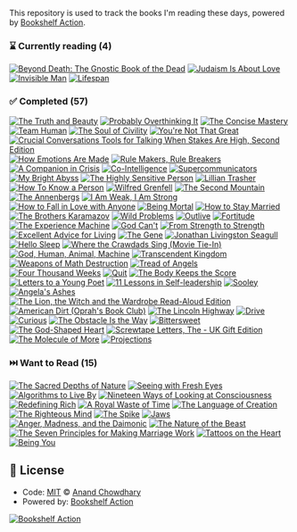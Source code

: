 This repository is used to track the books I'm reading these days, powered by [Bookshelf Action](https://github.com/AnandChowdhary/bookshelf-action).

<!--start:bookshelf-action-->
### ⌛ Currently reading (4)

[![Beyond Death: The Gnostic Book of the Dead](https://images.weserv.nl/?url=http%3A%2F%2Fbooks.google.com%2Fbooks%2Fcontent%3Fid%3Dflgn6Zn8AvEC%26printsec%3Dfrontcover%26img%3D1%26zoom%3D1%26edge%3Dcurl%26source%3Dgbs_api&w=128&h=196&fit=contain)](https://github.com/ciwchris/books/issues/90 "Beyond Death: The Gnostic Book of the Dead by Samael Aun Weor")
[![Judaism Is About Love](https://images.weserv.nl/?url=http%3A%2F%2Fbooks.google.com%2Fbooks%2Fcontent%3Fid%3DenTKEAAAQBAJ%26printsec%3Dfrontcover%26img%3D1%26zoom%3D1%26source%3Dgbs_api&w=128&h=196&fit=contain)](https://github.com/ciwchris/books/issues/88 "Judaism Is About Love by Shai Held")
[![Invisible Man](https://images.weserv.nl/?url=http%3A%2F%2Fbooks.google.com%2Fbooks%2Fcontent%3Fid%3Dd_a3QgAACAAJ%26printsec%3Dfrontcover%26img%3D1%26zoom%3D1%26source%3Dgbs_api&w=128&h=196&fit=contain)](https://github.com/ciwchris/books/issues/8 "Invisible Man by Ralph Ellison")
[![Lifespan](https://images.weserv.nl/?url=http%3A%2F%2Fbooks.google.com%2Fbooks%2Fcontent%3Fid%3Dx--oDwAAQBAJ%26printsec%3Dfrontcover%26img%3D1%26zoom%3D1%26edge%3Dcurl%26source%3Dgbs_api&w=128&h=196&fit=contain)](https://github.com/ciwchris/books/issues/6 "Lifespan by David A. Sinclair, Matthew D. LaPlante")

### ✅ Completed (57)

[![The Truth and Beauty](https://images.weserv.nl/?url=http%3A%2F%2Fbooks.google.com%2Fbooks%2Fcontent%3Fid%3DT6hQEAAAQBAJ%26printsec%3Dfrontcover%26img%3D1%26zoom%3D1%26edge%3Dcurl%26source%3Dgbs_api&w=128&h=196&fit=contain)](https://github.com/ciwchris/books/issues/89 "The Truth and Beauty by Andrew Klavan completed in 51 seconds on September 2024")
[![Probably Overthinking It](https://images.weserv.nl/?url=http%3A%2F%2Fbooks.google.com%2Fbooks%2Fcontent%3Fid%3DZ17ZEAAAQBAJ%26printsec%3Dfrontcover%26img%3D1%26zoom%3D1%26edge%3Dcurl%26source%3Dgbs_api&w=128&h=196&fit=contain)](https://github.com/ciwchris/books/issues/84 "Probably Overthinking It by Allen B. Downey completed in 1 month on September 2024")
[![The Concise Mastery](https://images.weserv.nl/?url=http%3A%2F%2Fbooks.google.com%2Fbooks%2Fcontent%3Fid%3DilzBJwAACAAJ%26printsec%3Dfrontcover%26img%3D1%26zoom%3D1%26source%3Dgbs_api&w=128&h=196&fit=contain)](https://github.com/ciwchris/books/issues/85 "The Concise Mastery by Robert Greene completed in 1 day on August 2024")
[![Team Human](https://images.weserv.nl/?url=http%3A%2F%2Fbooks.google.com%2Fbooks%2Fcontent%3Fid%3DFF-NEAAAQBAJ%26printsec%3Dfrontcover%26img%3D1%26zoom%3D1%26source%3Dgbs_api&w=128&h=196&fit=contain)](https://github.com/ciwchris/books/issues/54 "Team Human by Douglas Rushkoff completed in 1 year on August 2024")
[![The Soul of Civility](https://images.weserv.nl/?url=http%3A%2F%2Fbooks.google.com%2Fbooks%2Fcontent%3Fid%3DGHGBEAAAQBAJ%26printsec%3Dfrontcover%26img%3D1%26zoom%3D1%26edge%3Dcurl%26source%3Dgbs_api&w=128&h=196&fit=contain)](https://github.com/ciwchris/books/issues/83 "The Soul of Civility by Alexandra Hudson completed in 1 week on July 2024")
[![You're Not That Great](https://images.weserv.nl/?url=https%3A%2F%2Ftse2.mm.bing.net%2Fth%3Fq%3DYou're%2520Not%2520That%2520Great%2520by%2520Daniel%2520Crosby%26w%3D256%26c%3D7%26rs%3D1%26p%3D0%26dpr%3D3%26pid%3D1.7%26mkt%3Den-IN%26adlt%3Dmoderate&w=128&h=196&fit=contain)](https://github.com/ciwchris/books/issues/82 "You're Not That Great by Daniel Crosby completed in 1 minute on July 2024")
[![Crucial Conversations Tools for Talking When Stakes Are High, Second Edition](https://images.weserv.nl/?url=http%3A%2F%2Fbooks.google.com%2Fbooks%2Fcontent%3Fid%3DVhkQpRH9D9gC%26printsec%3Dfrontcover%26img%3D1%26zoom%3D1%26edge%3Dcurl%26source%3Dgbs_api&w=128&h=196&fit=contain)](https://github.com/ciwchris/books/issues/81 "Crucial Conversations Tools for Talking When Stakes Are High, Second Edition by Kerry Patterson, Joseph Grenny, Ron McMillan, Al Switzler completed in 1 day on June 2024")
[![How Emotions Are Made](https://images.weserv.nl/?url=http%3A%2F%2Fbooks.google.com%2Fbooks%2Fcontent%3Fid%3DhN8MBgAAQBAJ%26printsec%3Dfrontcover%26img%3D1%26zoom%3D1%26edge%3Dcurl%26source%3Dgbs_api&w=128&h=196&fit=contain)](https://github.com/ciwchris/books/issues/4 "How Emotions Are Made by Lisa Feldman Barrett completed in 2 years on June 2024")
[![Rule Makers, Rule Breakers](https://images.weserv.nl/?url=http%3A%2F%2Fbooks.google.com%2Fbooks%2Fcontent%3Fid%3DbLSkDwAAQBAJ%26printsec%3Dfrontcover%26img%3D1%26zoom%3D1%26edge%3Dcurl%26source%3Dgbs_api&w=128&h=196&fit=contain)](https://github.com/ciwchris/books/issues/21 "Rule Makers, Rule Breakers by Michele Gelfand completed in 1 year on June 2024")
[![A Companion in Crisis](https://images.weserv.nl/?url=http%3A%2F%2Fbooks.google.com%2Fbooks%2Fcontent%3Fid%3D7EdkzgEACAAJ%26printsec%3Dfrontcover%26img%3D1%26zoom%3D1%26source%3Dgbs_api&w=128&h=196&fit=contain)](https://github.com/ciwchris/books/issues/80 "A Companion in Crisis by Philip Yancey completed in 2 weeks on June 2024")
[![Co-Intelligence](https://images.weserv.nl/?url=http%3A%2F%2Fbooks.google.com%2Fbooks%2Fcontent%3Fid%3Dr13gEAAAQBAJ%26printsec%3Dfrontcover%26img%3D1%26zoom%3D1%26edge%3Dcurl%26source%3Dgbs_api&w=128&h=196&fit=contain)](https://github.com/ciwchris/books/issues/79 "Co-Intelligence by Ethan Mollick completed in 5 hours on May 2024")
[![Supercommunicators](https://images.weserv.nl/?url=http%3A%2F%2Fbooks.google.com%2Fbooks%2Fcontent%3Fid%3DD9e_EAAAQBAJ%26printsec%3Dfrontcover%26img%3D1%26zoom%3D1%26edge%3Dcurl%26source%3Dgbs_api&w=128&h=196&fit=contain)](https://github.com/ciwchris/books/issues/78 "Supercommunicators by Charles Duhigg completed in 1 day on April 2024")
[![My Bright Abyss](https://images.weserv.nl/?url=http%3A%2F%2Fbooks.google.com%2Fbooks%2Fcontent%3Fid%3DqWZr21gI2lMC%26printsec%3Dfrontcover%26img%3D1%26zoom%3D1%26edge%3Dcurl%26source%3Dgbs_api&w=128&h=196&fit=contain)](https://github.com/ciwchris/books/issues/76 "My Bright Abyss by Christian Wiman completed in 1 week on April 2024")
[![The Highly Sensitive Person](https://images.weserv.nl/?url=http%3A%2F%2Fbooks.google.com%2Fbooks%2Fcontent%3Fid%3DKZwhAgAAQBAJ%26printsec%3Dfrontcover%26img%3D1%26zoom%3D1%26edge%3Dcurl%26source%3Dgbs_api&w=128&h=196&fit=contain)](https://github.com/ciwchris/books/issues/77 "The Highly Sensitive Person by Elaine N. Aron completed in 1 week on April 2024")
[![Lillian Trasher](https://images.weserv.nl/?url=http%3A%2F%2Fbooks.google.com%2Fbooks%2Fcontent%3Fid%3DH_WSPQAACAAJ%26printsec%3Dfrontcover%26img%3D1%26zoom%3D1%26source%3Dgbs_api&w=128&h=196&fit=contain)](https://github.com/ciwchris/books/issues/75 "Lillian Trasher by Janet Benge, Geoff Benge completed in 9 hours on March 2024")
[![How To Know a Person](https://images.weserv.nl/?url=http%3A%2F%2Fbooks.google.com%2Fbooks%2Fcontent%3Fid%3DQDq9EAAAQBAJ%26printsec%3Dfrontcover%26img%3D1%26zoom%3D1%26source%3Dgbs_api&w=128&h=196&fit=contain)](https://github.com/ciwchris/books/issues/74 "How To Know a Person by David Brooks completed in 22 hours on February 2024")
[![Wilfred Grenfell](https://images.weserv.nl/?url=http%3A%2F%2Fbooks.google.com%2Fbooks%2Fcontent%3Fid%3Dss-tPQAACAAJ%26printsec%3Dfrontcover%26img%3D1%26zoom%3D1%26source%3Dgbs_api&w=128&h=196&fit=contain)](https://github.com/ciwchris/books/issues/73 "Wilfred Grenfell by Janet Benge, Geoff Benge completed in 1 week on February 2024")
[![The Second Mountain](https://images.weserv.nl/?url=http%3A%2F%2Fbooks.google.com%2Fbooks%2Fcontent%3Fid%3DgZNgDwAAQBAJ%26printsec%3Dfrontcover%26img%3D1%26zoom%3D1%26edge%3Dcurl%26source%3Dgbs_api&w=128&h=196&fit=contain)](https://github.com/ciwchris/books/issues/72 "The Second Mountain by David Brooks completed in 4 days on February 2024")
[![The Annenbergs](https://images.weserv.nl/?url=http%3A%2F%2Fbooks.google.com%2Fbooks%2Fcontent%3Fid%3DJdkqAAAAMAAJ%26printsec%3Dfrontcover%26img%3D1%26zoom%3D1%26source%3Dgbs_api&w=128&h=196&fit=contain)](https://github.com/ciwchris/books/issues/70 "The Annenbergs by John E. Cooney completed in 6 days on January 2024")
[![I Am Weak, I Am Strong](https://images.weserv.nl/?url=http%3A%2F%2Fbooks.google.com%2Fbooks%2Fcontent%3Fid%3DjJe0EAAAQBAJ%26printsec%3Dfrontcover%26img%3D1%26zoom%3D1%26edge%3Dcurl%26source%3Dgbs_api&w=128&h=196&fit=contain)](https://github.com/ciwchris/books/issues/71 "I Am Weak, I Am Strong by Jay Hewitt completed in 6 days on January 2024")
[![How to Fall in Love with Anyone](https://images.weserv.nl/?url=http%3A%2F%2Fbooks.google.com%2Fbooks%2Fcontent%3Fid%3Dt-IoDwAAQBAJ%26printsec%3Dfrontcover%26img%3D1%26zoom%3D1%26edge%3Dcurl%26source%3Dgbs_api&w=128&h=196&fit=contain)](https://github.com/ciwchris/books/issues/69 "How to Fall in Love with Anyone by Mandy Len Catron completed in 1 week on December 2023")
[![Being Mortal](https://images.weserv.nl/?url=http%3A%2F%2Fbooks.google.com%2Fbooks%2Fcontent%3Fid%3DtM1zAwAAQBAJ%26printsec%3Dfrontcover%26img%3D1%26zoom%3D1%26edge%3Dcurl%26source%3Dgbs_api&w=128&h=196&fit=contain)](https://github.com/ciwchris/books/issues/67 "Being Mortal by Atul Gawande completed in 6 days on December 2023")
[![How to Stay Married](https://images.weserv.nl/?url=http%3A%2F%2Fbooks.google.com%2Fbooks%2Fcontent%3Fid%3DpiC_EAAAQBAJ%26printsec%3Dfrontcover%26img%3D1%26zoom%3D1%26edge%3Dcurl%26source%3Dgbs_api&w=128&h=196&fit=contain)](https://github.com/ciwchris/books/issues/68 "How to Stay Married by Harrison Scott Key completed in 6 days on December 2023")
[![The Brothers Karamazov](https://images.weserv.nl/?url=http%3A%2F%2Fbooks.google.com%2Fbooks%2Fcontent%3Fid%3DYgNgQgAACAAJ%26printsec%3Dfrontcover%26img%3D1%26zoom%3D1%26source%3Dgbs_api&w=128&h=196&fit=contain)](https://github.com/ciwchris/books/issues/58 "The Brothers Karamazov by Fyodor Dostoyevsky, Larissa Volokhonsky, Malcolm V. Jones completed in 3 months on December 2023")
[![Wild Problems](https://images.weserv.nl/?url=http%3A%2F%2Fbooks.google.com%2Fbooks%2Fcontent%3Fid%3D_KZPEAAAQBAJ%26printsec%3Dfrontcover%26img%3D1%26zoom%3D1%26edge%3Dcurl%26source%3Dgbs_api&w=128&h=196&fit=contain)](https://github.com/ciwchris/books/issues/66 "Wild Problems by Russ Roberts completed in 2 weeks on December 2023")
[![Outlive](https://images.weserv.nl/?url=http%3A%2F%2Fbooks.google.com%2Fbooks%2Fcontent%3Fid%3DCspvEAAAQBAJ%26printsec%3Dfrontcover%26img%3D1%26zoom%3D1%26edge%3Dcurl%26source%3Dgbs_api&w=128&h=196&fit=contain)](https://github.com/ciwchris/books/issues/65 "Outlive by Peter Attia, MD completed in 1 week on November 2023")
[![Fortitude](https://images.weserv.nl/?url=http%3A%2F%2Fbooks.google.com%2Fbooks%2Fcontent%3Fid%3DqWexDwAAQBAJ%26printsec%3Dfrontcover%26img%3D1%26zoom%3D1%26edge%3Dcurl%26source%3Dgbs_api&w=128&h=196&fit=contain)](https://github.com/ciwchris/books/issues/64 "Fortitude by Dan Crenshaw completed in 3 days on October 2023")
[![The Experience Machine](https://images.weserv.nl/?url=http%3A%2F%2Fbooks.google.com%2Fbooks%2Fcontent%3Fid%3Du7F3EAAAQBAJ%26printsec%3Dfrontcover%26img%3D1%26zoom%3D1%26edge%3Dcurl%26source%3Dgbs_api&w=128&h=196&fit=contain)](https://github.com/ciwchris/books/issues/53 "The Experience Machine by Andy Clark completed in 4 months on September 2023")
[![God Can't](https://images.weserv.nl/?url=http%3A%2F%2Fbooks.google.com%2Fbooks%2Fcontent%3Fid%3Dgtv8DwAAQBAJ%26printsec%3Dfrontcover%26img%3D1%26zoom%3D1%26edge%3Dcurl%26source%3Dgbs_api&w=128&h=196&fit=contain)](https://github.com/ciwchris/books/issues/19 "God Can't by Thomas Jay Oord completed in 1 year on September 2023")
[![From Strength to Strength](https://images.weserv.nl/?url=http%3A%2F%2Fbooks.google.com%2Fbooks%2Fcontent%3Fid%3DBKZPEAAAQBAJ%26printsec%3Dfrontcover%26img%3D1%26zoom%3D1%26edge%3Dcurl%26source%3Dgbs_api&w=128&h=196&fit=contain)](https://github.com/ciwchris/books/issues/63 "From Strength to Strength by Arthur C. Brooks completed in 5 days on September 2023")
[![Excellent Advice for Living](https://images.weserv.nl/?url=http%3A%2F%2Fbooks.google.com%2Fbooks%2Fcontent%3Fid%3DqLuFEAAAQBAJ%26printsec%3Dfrontcover%26img%3D1%26zoom%3D1%26edge%3Dcurl%26source%3Dgbs_api&w=128&h=196&fit=contain)](https://github.com/ciwchris/books/issues/57 "Excellent Advice for Living by Kevin Kelly completed in 1 day on August 2023")
[![The Gene](https://images.weserv.nl/?url=http%3A%2F%2Fbooks.google.com%2Fbooks%2Fcontent%3Fid%3DfOvaCgAAQBAJ%26printsec%3Dfrontcover%26img%3D1%26zoom%3D1%26edge%3Dcurl%26source%3Dgbs_api&w=128&h=196&fit=contain)](https://github.com/ciwchris/books/issues/55 "The Gene by Siddhartha Mukherjee completed in 2 months on August 2023")
[![Jonathan Livingston Seagull](https://images.weserv.nl/?url=https%3A%2F%2Ftse2.mm.bing.net%2Fth%3Fq%3DJonathan%2520Livingston%2520Seagull%2520by%2520Richard%2520Bach%26w%3D256%26c%3D7%26rs%3D1%26p%3D0%26dpr%3D3%26pid%3D1.7%26mkt%3Den-IN%26adlt%3Dmoderate&w=128&h=196&fit=contain)](https://github.com/ciwchris/books/issues/56 "Jonathan Livingston Seagull by Richard Bach completed in 6 minutes on August 2023")
[![Hello Sleep](https://images.weserv.nl/?url=http%3A%2F%2Fbooks.google.com%2Fbooks%2Fcontent%3Fid%3D7IxrEAAAQBAJ%26printsec%3Dfrontcover%26img%3D1%26zoom%3D1%26edge%3Dcurl%26source%3Dgbs_api&w=128&h=196&fit=contain)](https://github.com/ciwchris/books/issues/44 "Hello Sleep by Jade Wu completed in 3 months on June 2023")
[![Where the Crawdads Sing (Movie Tie-In)](https://images.weserv.nl/?url=http%3A%2F%2Fbooks.google.com%2Fbooks%2Fcontent%3Fid%3DLmRlEAAAQBAJ%26printsec%3Dfrontcover%26img%3D1%26zoom%3D1%26edge%3Dcurl%26source%3Dgbs_api&w=128&h=196&fit=contain)](https://github.com/ciwchris/books/issues/52 "Where the Crawdads Sing (Movie Tie-In) by Delia Owens completed in 1 week on April 2023")
[![God, Human, Animal, Machine](https://images.weserv.nl/?url=http%3A%2F%2Fbooks.google.com%2Fbooks%2Fcontent%3Fid%3DcNp0EAAAQBAJ%26printsec%3Dfrontcover%26img%3D1%26zoom%3D1%26edge%3Dcurl%26source%3Dgbs_api&w=128&h=196&fit=contain)](https://github.com/ciwchris/books/issues/51 "God, Human, Animal, Machine by Meghan O'Gieblyn completed in 4 days on April 2023")
[![Transcendent Kingdom](https://images.weserv.nl/?url=http%3A%2F%2Fbooks.google.com%2Fbooks%2Fcontent%3Fid%3DfOO3DwAAQBAJ%26printsec%3Dfrontcover%26img%3D1%26zoom%3D1%26edge%3Dcurl%26source%3Dgbs_api&w=128&h=196&fit=contain)](https://github.com/ciwchris/books/issues/47 "Transcendent Kingdom by Yaa Gyasi completed in 4 days on April 2023")
[![Weapons of Math Destruction](https://images.weserv.nl/?url=http%3A%2F%2Fbooks.google.com%2Fbooks%2Fcontent%3Fid%3DNgEwCwAAQBAJ%26printsec%3Dfrontcover%26img%3D1%26zoom%3D1%26edge%3Dcurl%26source%3Dgbs_api&w=128&h=196&fit=contain)](https://github.com/ciwchris/books/issues/46 "Weapons of Math Destruction by Cathy O'Neil completed in 1 day on March 2023")
[![Tread of Angels](https://images.weserv.nl/?url=http%3A%2F%2Fbooks.google.com%2Fbooks%2Fcontent%3Fid%3DGRpdEAAAQBAJ%26printsec%3Dfrontcover%26img%3D1%26zoom%3D1%26edge%3Dcurl%26source%3Dgbs_api&w=128&h=196&fit=contain)](https://github.com/ciwchris/books/issues/43 "Tread of Angels by Rebecca Roanhorse completed in 4 days on March 2023")
[![Four Thousand Weeks](https://images.weserv.nl/?url=http%3A%2F%2Fbooks.google.com%2Fbooks%2Fcontent%3Fid%3D5my-zQEACAAJ%26printsec%3Dfrontcover%26img%3D1%26zoom%3D1%26source%3Dgbs_api&w=128&h=196&fit=contain)](https://github.com/ciwchris/books/issues/41 "Four Thousand Weeks by Oliver Burkeman completed in 1 week on January 2023")
[![Quit](https://images.weserv.nl/?url=http%3A%2F%2Fbooks.google.com%2Fbooks%2Fcontent%3Fid%3Do6hXEAAAQBAJ%26printsec%3Dfrontcover%26img%3D1%26zoom%3D1%26edge%3Dcurl%26source%3Dgbs_api&w=128&h=196&fit=contain)](https://github.com/ciwchris/books/issues/34 "Quit by Annie Duke completed in 1 month on January 2023")
[![The Body Keeps the Score](https://images.weserv.nl/?url=http%3A%2F%2Fbooks.google.com%2Fbooks%2Fcontent%3Fid%3DFMPdAgAAQBAJ%26printsec%3Dfrontcover%26img%3D1%26zoom%3D1%26source%3Dgbs_api&w=128&h=196&fit=contain)](https://github.com/ciwchris/books/issues/39 "The Body Keeps the Score by Bessel van der Kolk completed in 1 week on January 2023")
[![Letters to a Young Poet](https://images.weserv.nl/?url=http%3A%2F%2Fbooks.google.com%2Fbooks%2Fcontent%3Fid%3Dh5HODwAAQBAJ%26printsec%3Dfrontcover%26img%3D1%26zoom%3D1%26edge%3Dcurl%26source%3Dgbs_api&w=128&h=196&fit=contain)](https://github.com/ciwchris/books/issues/37 "Letters to a Young Poet by Rainer Maria Rilke completed in 1 week on December 2022")
[![11 Lessons in Self-leadership](https://images.weserv.nl/?url=http%3A%2F%2Fbooks.google.com%2Fbooks%2Fcontent%3Fid%3D39KgdL6Zj6wC%26printsec%3Dfrontcover%26img%3D1%26zoom%3D1%26source%3Dgbs_api&w=128&h=196&fit=contain)](https://github.com/ciwchris/books/issues/38 "11 Lessons in Self-leadership by Larry Holman completed in 6 days on December 2022")
[![Sooley](https://images.weserv.nl/?url=http%3A%2F%2Fbooks.google.com%2Fbooks%2Fcontent%3Fid%3DAkKNEAAAQBAJ%26printsec%3Dfrontcover%26img%3D1%26zoom%3D1%26source%3Dgbs_api&w=128&h=196&fit=contain)](https://github.com/ciwchris/books/issues/36 "Sooley by John Grisham completed in 37 minutes on December 2022")
[![Angela's Ashes](https://images.weserv.nl/?url=http%3A%2F%2Fbooks.google.com%2Fbooks%2Fcontent%3Fid%3D5KBImUDYq2QC%26printsec%3Dfrontcover%26img%3D1%26zoom%3D1%26source%3Dgbs_api&w=128&h=196&fit=contain)](https://github.com/ciwchris/books/issues/32 "Angela's Ashes by Frank McCourt completed in 1 week on December 2022")
[![The Lion, the Witch and the Wardrobe Read-Aloud Edition](https://images.weserv.nl/?url=http%3A%2F%2Fbooks.google.com%2Fbooks%2Fcontent%3Fid%3DySmKh01_1p8C%26printsec%3Dfrontcover%26img%3D1%26zoom%3D1%26edge%3Dcurl%26source%3Dgbs_api&w=128&h=196&fit=contain)](https://github.com/ciwchris/books/issues/33 "The Lion, the Witch and the Wardrobe Read-Aloud Edition by C. S. Lewis completed in 1 day on December 2022")
[![American Dirt (Oprah's Book Club)](https://images.weserv.nl/?url=http%3A%2F%2Fbooks.google.com%2Fbooks%2Fcontent%3Fid%3DFkiSDwAAQBAJ%26printsec%3Dfrontcover%26img%3D1%26zoom%3D1%26edge%3Dcurl%26source%3Dgbs_api&w=128&h=196&fit=contain)](https://github.com/ciwchris/books/issues/28 "American Dirt (Oprah's Book Club) by Jeanine Cummins completed in 1 month on November 2022")
[![The Lincoln Highway](https://images.weserv.nl/?url=http%3A%2F%2Fbooks.google.com%2Fbooks%2Fcontent%3Fid%3DB2tBEAAAQBAJ%26printsec%3Dfrontcover%26img%3D1%26zoom%3D1%26edge%3Dcurl%26source%3Dgbs_api&w=128&h=196&fit=contain)](https://github.com/ciwchris/books/issues/25 "The Lincoln Highway by Amor Towles completed in 2 weeks on September 2022")
[![Drive](https://images.weserv.nl/?url=http%3A%2F%2Fbooks.google.com%2Fbooks%2Fcontent%3Fid%3DpYc-DwAAQBAJ%26printsec%3Dfrontcover%26img%3D1%26zoom%3D1%26edge%3Dcurl%26source%3Dgbs_api&w=128&h=196&fit=contain)](https://github.com/ciwchris/books/issues/24 "Drive by Daniel H. Pink completed in 1 week on September 2022")
[![Curious](https://images.weserv.nl/?url=http%3A%2F%2Fbooks.google.com%2Fbooks%2Fcontent%3Fid%3DqaAVBQAAQBAJ%26printsec%3Dfrontcover%26img%3D1%26zoom%3D1%26edge%3Dcurl%26source%3Dgbs_api&w=128&h=196&fit=contain)](https://github.com/ciwchris/books/issues/11 "Curious by Ian Leslie completed in 1 week on August 2022")
[![The Obstacle Is the Way](https://images.weserv.nl/?url=http%3A%2F%2Fbooks.google.com%2Fbooks%2Fcontent%3Fid%3DjWqJDQAAQBAJ%26printsec%3Dfrontcover%26img%3D1%26zoom%3D1%26edge%3Dcurl%26source%3Dgbs_api&w=128&h=196&fit=contain)](https://github.com/ciwchris/books/issues/12 "The Obstacle Is the Way by Ryan Holiday completed in 6 days on August 2022")
[![Bittersweet](https://images.weserv.nl/?url=http%3A%2F%2Fbooks.google.com%2Fbooks%2Fcontent%3Fid%3Dk5k7EAAAQBAJ%26printsec%3Dfrontcover%26img%3D1%26zoom%3D1%26edge%3Dcurl%26source%3Dgbs_api&w=128&h=196&fit=contain)](https://github.com/ciwchris/books/issues/10 "Bittersweet by Susan Cain completed in 3 weeks on August 2022")
[![The God-Shaped Heart](https://images.weserv.nl/?url=http%3A%2F%2Fbooks.google.com%2Fbooks%2Fcontent%3Fid%3DO8U4DgAAQBAJ%26printsec%3Dfrontcover%26img%3D1%26zoom%3D1%26edge%3Dcurl%26source%3Dgbs_api&w=128&h=196&fit=contain)](https://github.com/ciwchris/books/issues/1 "The God-Shaped Heart by Timothy R. MD Jennings completed in 2 months on July 2022")
[![Screwtape Letters, The - UK Gift Edition](https://images.weserv.nl/?url=http%3A%2F%2Fbooks.google.com%2Fbooks%2Fcontent%3Fid%3D339CkgEACAAJ%26printsec%3Dfrontcover%26img%3D1%26zoom%3D1%26source%3Dgbs_api&w=128&h=196&fit=contain)](https://github.com/ciwchris/books/issues/7 "Screwtape Letters, The - UK Gift Edition by Clive Staples Lewis completed in 1 month on July 2022")
[![The Molecule of More](https://images.weserv.nl/?url=http%3A%2F%2Fbooks.google.com%2Fbooks%2Fcontent%3Fid%3DngFCDwAAQBAJ%26printsec%3Dfrontcover%26img%3D1%26zoom%3D1%26edge%3Dcurl%26source%3Dgbs_api&w=128&h=196&fit=contain)](https://github.com/ciwchris/books/issues/2 "The Molecule of More by Daniel Z. Lieberman, Michael E. Long completed in 3 weeks on June 2022")
[![Projections](https://images.weserv.nl/?url=http%3A%2F%2Fbooks.google.com%2Fbooks%2Fcontent%3Fid%3D4AEvEAAAQBAJ%26printsec%3Dfrontcover%26img%3D1%26zoom%3D1%26edge%3Dcurl%26source%3Dgbs_api&w=128&h=196&fit=contain)](https://github.com/ciwchris/books/issues/5 "Projections by Karl Deisseroth completed in 3 weeks on May 2022")

### ⏭️ Want to Read (15)

[![The Sacred Depths of Nature](https://images.weserv.nl/?url=http%3A%2F%2Fbooks.google.com%2Fbooks%2Fcontent%3Fid%3D2AamEAAAQBAJ%26printsec%3Dfrontcover%26img%3D1%26zoom%3D1%26edge%3Dcurl%26source%3Dgbs_api&w=128&h=196&fit=contain)](https://github.com/ciwchris/books/issues/45 "The Sacred Depths of Nature by Ursula Goodenough completed in undefined on Invalid Date")
[![Seeing with Fresh Eyes](https://images.weserv.nl/?url=https%3A%2F%2Ftse2.mm.bing.net%2Fth%3Fq%3DSeeing%2520with%2520Fresh%2520Eyes%2520by%2520Edward%2520Tufte%26w%3D256%26c%3D7%26rs%3D1%26p%3D0%26dpr%3D3%26pid%3D1.7%26mkt%3Den-IN%26adlt%3Dmoderate&w=128&h=196&fit=contain)](https://github.com/ciwchris/books/issues/42 "Seeing with Fresh Eyes by Edward Tufte completed in undefined on Invalid Date")
[![Algorithms to Live By](https://images.weserv.nl/?url=http%3A%2F%2Fbooks.google.com%2Fbooks%2Fcontent%3Fid%3DYdn_CwAAQBAJ%26printsec%3Dfrontcover%26img%3D1%26zoom%3D1%26edge%3Dcurl%26source%3Dgbs_api&w=128&h=196&fit=contain)](https://github.com/ciwchris/books/issues/40 "Algorithms to Live By by Brian Christian, Tom Griffiths completed in undefined on Invalid Date")
[![Nineteen Ways of Looking at Consciousness](https://images.weserv.nl/?url=http%3A%2F%2Fbooks.google.com%2Fbooks%2Fcontent%3Fid%3DKXpVEAAAQBAJ%26printsec%3Dfrontcover%26img%3D1%26zoom%3D1%26edge%3Dcurl%26source%3Dgbs_api&w=128&h=196&fit=contain)](https://github.com/ciwchris/books/issues/35 "Nineteen Ways of Looking at Consciousness by Patrick House completed in undefined on Invalid Date")
[![Redefining Rich](https://images.weserv.nl/?url=http%3A%2F%2Fbooks.google.com%2Fbooks%2Fcontent%3Fid%3DFu9KEAAAQBAJ%26printsec%3Dfrontcover%26img%3D1%26zoom%3D1%26source%3Dgbs_api&w=128&h=196&fit=contain)](https://github.com/ciwchris/books/issues/31 "Redefining Rich by Shannon Hayes completed in undefined on Invalid Date")
[![A Royal Waste of Time](https://images.weserv.nl/?url=http%3A%2F%2Fbooks.google.com%2Fbooks%2Fcontent%3Fid%3D2eJp76Ri1RUC%26printsec%3Dfrontcover%26img%3D1%26zoom%3D1%26edge%3Dcurl%26source%3Dgbs_api&w=128&h=196&fit=contain)](https://github.com/ciwchris/books/issues/30 "A Royal Waste of Time by Marva J. Dawn completed in undefined on Invalid Date")
[![The Language of Creation](https://images.weserv.nl/?url=https%3A%2F%2Ftse2.mm.bing.net%2Fth%3Fq%3DThe%2520Language%2520of%2520Creation%2520by%2520Matthieu%2520Pageau%26w%3D256%26c%3D7%26rs%3D1%26p%3D0%26dpr%3D3%26pid%3D1.7%26mkt%3Den-IN%26adlt%3Dmoderate&w=128&h=196&fit=contain)](https://github.com/ciwchris/books/issues/29 "The Language of Creation by Matthieu Pageau completed in undefined on Invalid Date")
[![The Righteous Mind](https://images.weserv.nl/?url=http%3A%2F%2Fbooks.google.com%2Fbooks%2Fcontent%3Fid%3DU21BxGfm3RUC%26printsec%3Dfrontcover%26img%3D1%26zoom%3D1%26edge%3Dcurl%26source%3Dgbs_api&w=128&h=196&fit=contain)](https://github.com/ciwchris/books/issues/27 "The Righteous Mind by Jonathan Haidt completed in undefined on Invalid Date")
[![The Spike](https://images.weserv.nl/?url=http%3A%2F%2Fbooks.google.com%2Fbooks%2Fcontent%3Fid%3D2An-DwAAQBAJ%26printsec%3Dfrontcover%26img%3D1%26zoom%3D1%26edge%3Dcurl%26source%3Dgbs_api&w=128&h=196&fit=contain)](https://github.com/ciwchris/books/issues/23 "The Spike by Mark Humphries completed in undefined on Invalid Date")
[![Jaws](https://images.weserv.nl/?url=http%3A%2F%2Fbooks.google.com%2Fbooks%2Fcontent%3Fid%3DYvJUDwAAQBAJ%26printsec%3Dfrontcover%26img%3D1%26zoom%3D1%26edge%3Dcurl%26source%3Dgbs_api&w=128&h=196&fit=contain)](https://github.com/ciwchris/books/issues/22 "Jaws by Sandra Kahn, Paul R. Ehrlich completed in undefined on Invalid Date")
[![Anger, Madness, and the Daimonic](https://images.weserv.nl/?url=http%3A%2F%2Fbooks.google.com%2Fbooks%2Fcontent%3Fid%3DNgB0yim87cQC%26printsec%3Dfrontcover%26img%3D1%26zoom%3D1%26edge%3Dcurl%26source%3Dgbs_api&w=128&h=196&fit=contain)](https://github.com/ciwchris/books/issues/20 "Anger, Madness, and the Daimonic by Stephen A. Diamond completed in undefined on Invalid Date")
[![The Nature of the Beast](https://images.weserv.nl/?url=http%3A%2F%2Fbooks.google.com%2Fbooks%2Fcontent%3Fid%3Du4h_zgEACAAJ%26printsec%3Dfrontcover%26img%3D1%26zoom%3D1%26source%3Dgbs_api&w=128&h=196&fit=contain)](https://github.com/ciwchris/books/issues/18 "The Nature of the Beast by David Anderson completed in undefined on Invalid Date")
[![The Seven Principles for Making Marriage Work](https://images.weserv.nl/?url=http%3A%2F%2Fbooks.google.com%2Fbooks%2Fcontent%3Fid%3DZZVoBAAAQBAJ%26printsec%3Dfrontcover%26img%3D1%26zoom%3D1%26edge%3Dcurl%26source%3Dgbs_api&w=128&h=196&fit=contain)](https://github.com/ciwchris/books/issues/17 "The Seven Principles for Making Marriage Work by John Gottman, PhD, Nan Silver completed in undefined on Invalid Date")
[![Tattoos on the Heart](https://images.weserv.nl/?url=http%3A%2F%2Fbooks.google.com%2Fbooks%2Fcontent%3Fid%3DOoz8Ke9w89QC%26printsec%3Dfrontcover%26img%3D1%26zoom%3D1%26edge%3Dcurl%26source%3Dgbs_api&w=128&h=196&fit=contain)](https://github.com/ciwchris/books/issues/16 "Tattoos on the Heart by Greg Boyle completed in undefined on Invalid Date")
[![Being You](https://images.weserv.nl/?url=http%3A%2F%2Fbooks.google.com%2Fbooks%2Fcontent%3Fid%3DarVCEAAAQBAJ%26printsec%3Dfrontcover%26img%3D1%26zoom%3D1%26edge%3Dcurl%26source%3Dgbs_api&w=128&h=196&fit=contain)](https://github.com/ciwchris/books/issues/15 "Being You by Anil Seth completed in undefined on Invalid Date")

<!--end:bookshelf-action-->

## 📄 License

- Code: [MIT](./LICENSE) © [Anand Chowdhary](https://anandchowdhary.com)
- Powered by: [Bookshelf Action](https://github.com/AnandChowdhary/bookshelf-action)

[![Bookshelf Action](https://github.com/AnandChowdhary/bookshelf-action/blob/HEAD/assets/logo.svg)](https://github.com/AnandChowdhary/bookshelf-action)
